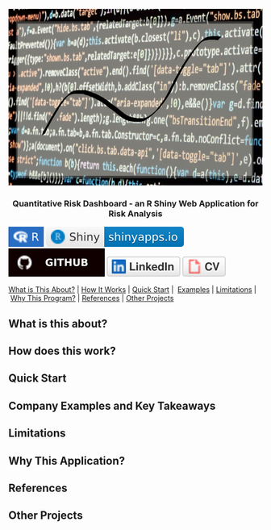 <p align="center">
  <a href="" rel="noopener"></a>
  <img src="images/banner2.png" alt='home' width='750' height='350' >
</p>
  
<h3  align='center'> Quantitative Risk Dashboard - an R Shiny Web Application for Risk Analysis</h3>

[![Setup Automated](/images/R.svg)](https://www.r-project.org/)
[![Setup Automated](/images/RShiny.svg)](https://www.rstudio.com/products/shiny/)
<br/>
[![Setup Automated](/images/github.svg)](https://github.com/lykjohn)
[![Setup Automated](/images/linkedin.svg)](https://www.linkedin.com/in/lykjohn)
[![Setup Automated](/images/cv.svg)](https://github.com/lykjohn/Resume/blob/main/Resume.pdf)

[What is This About?](#about)&nbsp;|&nbsp;[How It Works](#how_it_works)&nbsp;|&nbsp;[Quick Start](#quick_start)&nbsp;|&nbsp; [Examples](#examples)&nbsp;|&nbsp;[Limitations](#limitations)&nbsp;|&nbsp;[Why This Program?](#differences)&nbsp;|&nbsp;[References](#references)&nbsp;|&nbsp;[Other Projects](#projects)&nbsp;

## What is this about? <a name = "about"></a>

## How does this work? <a name = "how_it_works"></a>

## Quick Start <a name = "quick_start"></a>

## Company Examples and Key Takeaways<a name = "examples"></a>

## Limitations <a name = "limitations"></a>

## Why This Application? <a name = "differences"></a>

## References <a name = "references"></a>

## Other Projects <a name = "projects"></a>

